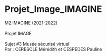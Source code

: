 # Projet_Image_IMAGINE

M2 IMAGINE (2021-2022)<br/><br/>
Projet IMAGE<br/><br/>
Sujet #3 Musée sécurisé virtuel<br/>
Par : CERESOLE Mérédith et CESPEDES Pauline<br/>
